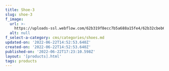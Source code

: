 ```yaml
---
title: Shoe-3
slug: shoe-3
f_image:
  url: >-
    https://uploads-ssl.webflow.com/62b319f8ecc7b5a688a15fe4/62b32cbeb6ce873d1d321bd7_Shot_06_093_R.jpg
  alt: null
f_select-a-category: cms/categories/shoes.md
updated-on: '2022-06-22T14:52:53.640Z'
created-on: '2022-06-22T14:52:53.640Z'
published-on: '2022-06-22T17:23:10.598Z'
layout: '[products].html'
tags: products
---
```



